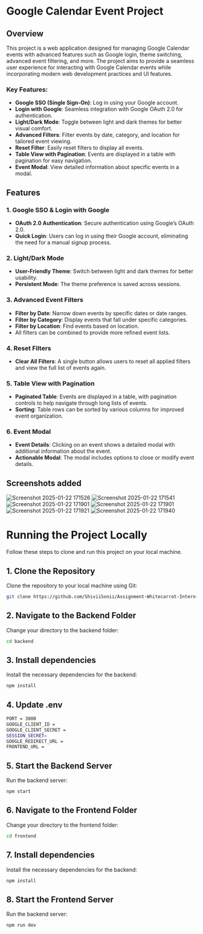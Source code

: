 # Google Calendar Event Project

## Overview

This project is a web application designed for managing Google Calendar events with advanced features such as Google login, theme switching, advanced event filtering, and more. The project aims to provide a seamless user experience for interacting with Google Calendar events while incorporating modern web development practices and UI features.

### Key Features:
- **Google SSO (Single Sign-On)**: Log in using your Google account.
- **Login with Google**: Seamless integration with Google OAuth 2.0 for authentication.
- **Light/Dark Mode**: Toggle between light and dark themes for better visual comfort.
- **Advanced Filters**: Filter events by date, category, and location for tailored event viewing.
- **Reset Filter**: Easily reset filters to display all events.
- **Table View with Pagination**: Events are displayed in a table with pagination for easy navigation.
- **Event Modal**: View detailed information about specific events in a modal.

## Features

### 1. Google SSO & Login with Google
- **OAuth 2.0 Authentication**: Secure authentication using Google’s OAuth 2.0.
- **Quick Login**: Users can log in using their Google account, eliminating the need for a manual signup process.

### 2. Light/Dark Mode
- **User-Friendly Theme**: Switch between light and dark themes for better usability.
- **Persistent Mode**: The theme preference is saved across sessions.

### 3. Advanced Event Filters
- **Filter by Date**: Narrow down events by specific dates or date ranges.
- **Filter by Category**: Display events that fall under specific categories.
- **Filter by Location**: Find events based on location.
- All filters can be combined to provide more refined event lists.

### 4. Reset Filters
- **Clear All Filters**: A single button allows users to reset all applied filters and view the full list of events again.

### 5. Table View with Pagination
- **Paginated Table**: Events are displayed in a table, with pagination controls to help navigate through long lists of events.
- **Sorting**: Table rows can be sorted by various columns for improved event organization.

### 6. Event Modal
- **Event Details**: Clicking on an event shows a detailed modal with additional information about the event.
- **Actionable Modal**: The modal includes options to close or modify event details.

## Screenshots added 

![Screenshot 2025-01-22 171526](https://github.com/user-attachments/assets/670983d0-2f11-4698-8fb2-44b419aed6b0)
![Screenshot 2025-01-22 171541](https://github.com/user-attachments/assets/e8df5a7c-133d-4b8c-b297-ba6de5415477)
![Screenshot 2025-01-22 171901](https://github.com/user-attachments/assets/0f10c3a3-8a4d-410a-9fec-fdeec5d2ff4f)
![Screenshot 2025-01-22 171901](https://github.com/user-attachments/assets/569e80d6-6f3f-4d4a-ac71-7ca573a02755)
![Screenshot 2025-01-22 171921](https://github.com/user-attachments/assets/f1c7351c-7a4a-4ab1-be4f-60f139b24e93)
![Screenshot 2025-01-22 171940](https://github.com/user-attachments/assets/5c7e291e-59d5-4bcc-8113-ed0fc988600a)

# Running the Project Locally

Follow these steps to clone and run this project on your local machine.

## 1. Clone the Repository
Clone the repository to your local machine using Git:
```bash
git clone https://github.com/ShiviiSonii/Assignment-Whitecarrot-Intern---2025
```
## 2. Navigate to the Backend Folder
Change your directory to the backend folder:
```bash
cd backend
```
## 3. Install dependencies
Install the necessary dependencies for the backend:
```bash
npm install
```
## 4. Update .env
```bash
PORT = 3000
GOOGLE_CLIENT_ID = 
GOOGLE_CLIENT_SECRET =
SESSION_SECRET=
GOOGLE_REDIRECT_URL = 
FRONTEND_URL = 
```

## 5. Start the Backend Server
Run the backend server:
```bash
npm start
```
## 6. Navigate to the Frontend Folder
Change your directory to the frontend folder:
```bash
cd frontend
```
## 7. Install dependencies
Install the necessary dependencies for the backend:
```bash
npm install
```
## 8. Start the Frontend Server
Run the backend server:
```bash
npm run dev
```




